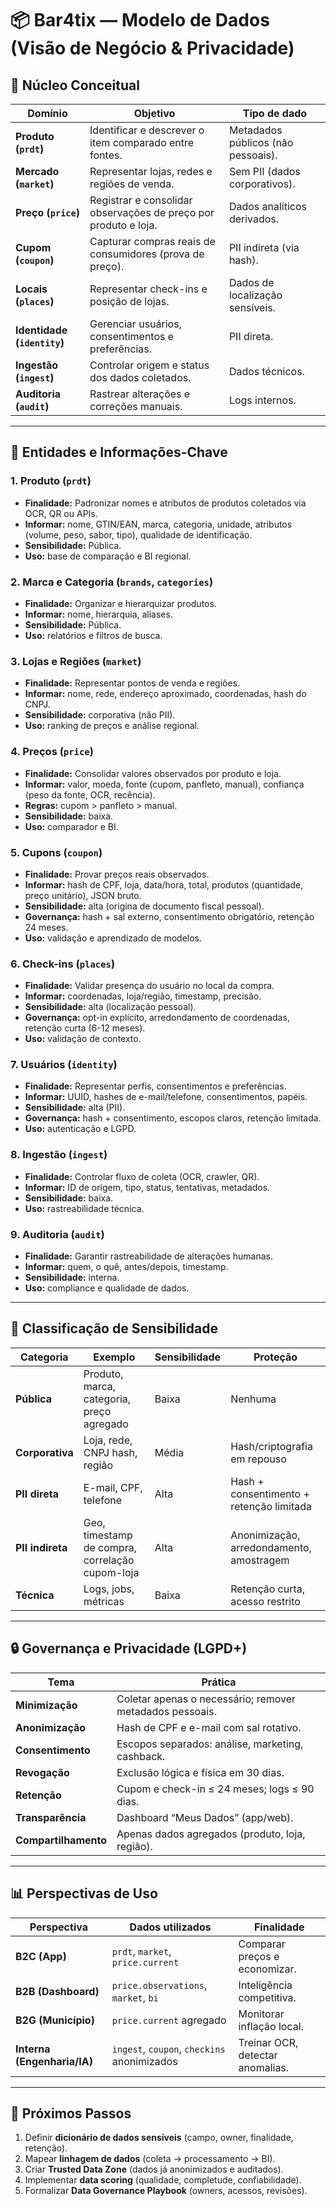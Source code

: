 # 📦 Bar4tix — Modelo de Dados (Visão de Negócio & Privacidade)

## 🧬 Núcleo Conceitual

| Domínio | Objetivo | Tipo de dado |
|----------|-----------|--------------|
| **Produto (`prdt`)** | Identificar e descrever o item comparado entre fontes. | Metadados públicos (não pessoais). |
| **Mercado (`market`)** | Representar lojas, redes e regiões de venda. | Sem PII (dados corporativos). |
| **Preço (`price`)** | Registrar e consolidar observações de preço por produto e loja. | Dados analíticos derivados. |
| **Cupom (`coupon`)** | Capturar compras reais de consumidores (prova de preço). | PII indireta (via hash). |
| **Locais (`places`)** | Representar check-ins e posição de lojas. | Dados de localização sensíveis. |
| **Identidade (`identity`)** | Gerenciar usuários, consentimentos e preferências. | PII direta. |
| **Ingestão (`ingest`)** | Controlar origem e status dos dados coletados. | Dados técnicos. |
| **Auditoria (`audit`)** | Rastrear alterações e correções manuais. | Logs internos. |

---

## 🧠 Entidades e Informações-Chave

### 1. **Produto (`prdt`)**
- **Finalidade:** Padronizar nomes e atributos de produtos coletados via OCR, QR ou APIs.
- **Informar:** nome, GTIN/EAN, marca, categoria, unidade, atributos (volume, peso, sabor, tipo), qualidade de identificação.
- **Sensibilidade:** Pública.
- **Uso:** base de comparação e BI regional.

### 2. **Marca e Categoria (`brands`, `categories`)**
- **Finalidade:** Organizar e hierarquizar produtos.
- **Informar:** nome, hierarquia, aliases.
- **Sensibilidade:** Pública.
- **Uso:** relatórios e filtros de busca.

### 3. **Lojas e Regiões (`market`)**
- **Finalidade:** Representar pontos de venda e regiões.
- **Informar:** nome, rede, endereço aproximado, coordenadas, hash do CNPJ.
- **Sensibilidade:** corporativa (não PII).
- **Uso:** ranking de preços e análise regional.

### 4. **Preços (`price`)**
- **Finalidade:** Consolidar valores observados por produto e loja.
- **Informar:** valor, moeda, fonte (cupom, panfleto, manual), confiança (peso da fonte, OCR, recência).
- **Regras:** cupom > panfleto > manual.
- **Sensibilidade:** baixa.
- **Uso:** comparador e BI.

### 5. **Cupons (`coupon`)**
- **Finalidade:** Provar preços reais observados.
- **Informar:** hash de CPF, loja, data/hora, total, produtos (quantidade, preço unitário), JSON bruto.
- **Sensibilidade:** alta (origina de documento fiscal pessoal).
- **Governança:** hash + sal externo, consentimento obrigatório, retenção 24 meses.
- **Uso:** validação e aprendizado de modelos.

### 6. **Check-ins (`places`)**
- **Finalidade:** Validar presença do usuário no local da compra.
- **Informar:** coordenadas, loja/região, timestamp, precisão.
- **Sensibilidade:** alta (localização pessoal).
- **Governança:** opt-in explícito, arredondamento de coordenadas, retenção curta (6-12 meses).
- **Uso:** validação de contexto.

### 7. **Usuários (`identity`)**
- **Finalidade:** Representar perfis, consentimentos e preferências.
- **Informar:** UUID, hashes de e-mail/telefone, consentimentos, papéis.
- **Sensibilidade:** alta (PII).
- **Governança:** hash + consentimento, escopos claros, retenção limitada.
- **Uso:** autenticação e LGPD.

### 8. **Ingestão (`ingest`)**
- **Finalidade:** Controlar fluxo de coleta (OCR, crawler, QR).
- **Informar:** ID de origem, tipo, status, tentativas, metadados.
- **Sensibilidade:** baixa.
- **Uso:** rastreabilidade técnica.

### 9. **Auditoria (`audit`)**
- **Finalidade:** Garantir rastreabilidade de alterações humanas.
- **Informar:** quem, o quê, antes/depois, timestamp.
- **Sensibilidade:** interna.
- **Uso:** compliance e qualidade de dados.

---

## 🔏 Classificação de Sensibilidade

| Categoria | Exemplo | Sensibilidade | Proteção |
|------------|----------|---------------|-----------|
| **Pública** | Produto, marca, categoria, preço agregado | Baixa | Nenhuma |
| **Corporativa** | Loja, rede, CNPJ hash, região | Média | Hash/criptografia em repouso |
| **PII direta** | E-mail, CPF, telefone | Alta | Hash + consentimento + retenção limitada |
| **PII indireta** | Geo, timestamp de compra, correlação cupom-loja | Alta | Anonimização, arredondamento, amostragem |
| **Técnica** | Logs, jobs, métricas | Baixa | Retenção curta, acesso restrito |

---

## 🔒 Governança e Privacidade (LGPD+)

| Tema | Prática |
|------|----------|
| **Minimização** | Coletar apenas o necessário; remover metadados pessoais. |
| **Anonimização** | Hash de CPF e e-mail com sal rotativo. |
| **Consentimento** | Escopos separados: análise, marketing, cashback. |
| **Revogação** | Exclusão lógica e física em 30 dias. |
| **Retenção** | Cupom e check-in ≤ 24 meses; logs ≤ 90 dias. |
| **Transparência** | Dashboard “Meus Dados” (app/web). |
| **Compartilhamento** | Apenas dados agregados (produto, loja, região). |

---

## 📊 Perspectivas de Uso

| Perspectiva | Dados utilizados | Finalidade |
|--------------|------------------|-------------|
| **B2C (App)** | `prdt`, `market`, `price.current` | Comparar preços e economizar. |
| **B2B (Dashboard)** | `price.observations`, `market`, `bi` | Inteligência competitiva. |
| **B2G (Município)** | `price.current` agregado | Monitorar inflação local. |
| **Interna (Engenharia/IA)** | `ingest`, `coupon`, `checkins` anonimizados | Treinar OCR, detectar anomalias. |

---

## 🤖 Próximos Passos

1. Definir **dicionário de dados sensíveis** (campo, owner, finalidade, retenção).
2. Mapear **linhagem de dados** (coleta → processamento → BI).
3. Criar **Trusted Data Zone** (dados já anonimizados e auditados). 
4. Implementar **data scoring** (qualidade, completude, confiabilidade).  
5. Formalizar **Data Governance Playbook** (owners, acessos, revisões).

